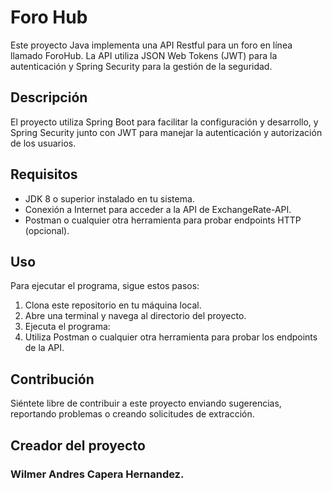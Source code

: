 # Foro Hub

Este proyecto Java implementa una API Restful para un foro en línea llamado ForoHub. La API utiliza JSON Web Tokens (JWT) para la autenticación y Spring Security para la gestión de la seguridad.
## Descripción
El proyecto utiliza Spring Boot para facilitar la configuración y desarrollo, y Spring Security junto con JWT para manejar la autenticación y autorización de los usuarios.

## Requisitos

- JDK 8 o superior instalado en tu sistema.
- Conexión a Internet para acceder a la API de ExchangeRate-API.
- Postman o cualquier otra herramienta para probar endpoints HTTP (opcional).


## Uso

Para ejecutar el programa, sigue estos pasos:

1. Clona este repositorio en tu máquina local.
2. Abre una terminal y navega al directorio del proyecto.
4. Ejecuta el programa:
5. Utiliza Postman o cualquier otra herramienta para probar los endpoints de la API.


## Contribución

Siéntete libre de contribuir a este proyecto enviando sugerencias, reportando problemas o creando solicitudes de extracción.

## Creador del proyecto
### Wilmer Andres Capera Hernandez.